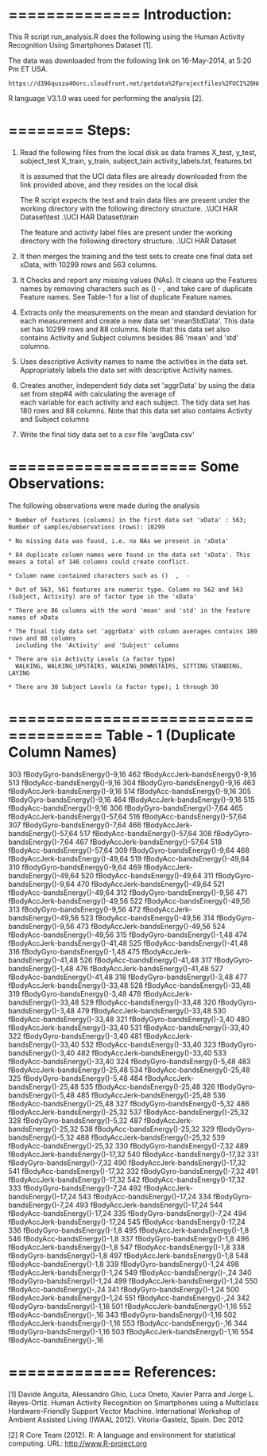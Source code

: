 ==============
Introduction:
==============
This R script run_analysis.R does the following using the Human Activity Recognition Using Smartphones Dataset [1].

The data was downloaded from the following link on 16-May-2014, at 5:20 Pm ET USA.

    https://d396qusza40orc.cloudfront.net/getdata%2Fprojectfiles%2FUCI%20HAR%20Dataset.zip 

R language V3.1.0 was used for performing the analysis [2].

========
 Steps:
========
1. Read the following files from the local disk as data frames
	X_test, y_test, subject_test
	X_train, y_train, subject_tain
	activity_labels.txt, features.txt

   It is assumed that the UCI data files are already downloaded from the link provided above, and they resides on the   local disk

   The R script expects the test and train data files are present under the working directory with the following directory structure.
	.\UCI HAR Dataset\test
	.\UCI HAR Dataset\train

   The feature and activity label files are present under the working directory with the following directory structure.
	.\UCI HAR Dataset

2. It then merges the training and the test sets to create one final data set xData, with 10299 rows and 563 columns.

3. It Checks and report any missing values (NAs). It cleans up the Features names by removing characters such as () - ,
   and take care of duplicate Feature names. See Table-1 for a list of duplicate Feature names.

4. Extracts only the measurements on the mean and standard deviation for each measurement and create a new data set 'meanStdData'. 
   This data set has 10299 rows and 88 columns. Note that this data set also contains Activity and Subject columns besides 
   86 'mean' and 'std' columns. 

5. Uses descriptive Activity names to name the activities in the data set. Appropriately labels the data set with descriptive 
   Activity names. 

6. Creates another, independent tidy data set 'aggrData' by using the data set from step#4 with calculating the average of  
   each variable for each activity and each subject. The tidy data set has 180 rows and 88 columns. Note that this data set also
   contains Activity and Subject columns

7. Write the final tidy data set to a csv file 'avgData.csv'


====================
 Some Observations: 
====================

The following observations were made during the analysis

    * Number of features (columns) in the first data set 'xData' : 563;  Number of samples/observations (rows): 10299

    * No missing data was found, i.e. no NAs we present in 'xData' 

    * 84 duplicate column names were found in the data set 'xData'. This means a total of 146 columns could create conflict.

    * Column name contained characters such as ()  ,  -

    * Out of 563, 561 features are numeric type. Column no 562 and 563 (Subject, Activity) are of factor type in the 'xData'

    * There are 86 columns with the word 'mean' and 'std' in the feature names of xData

    * The final tidy data set 'aggrData' with column averages contains 180 rows and 88 columns 
      including the 'Activity' and 'Subject' columns

    * There are six Activity Levels (a factor type)
      WALKING, WALKING_UPSTAIRS, WALKING_DOWNSTAIRS, SITTING STANDING, LAYING

    * There are 30 Subject Levels (a factor type); 1 through 30


====================================
 Table - 1 (Duplicate Column Names) 
====================================

303 fBodyGyro-bandsEnergy()-9,16  462 fBodyAccJerk-bandsEnergy()-9,16   513 fBodyAcc-bandsEnergy()-9,16
304 fBodyGyro-bandsEnergy()-9,16  463 fBodyAccJerk-bandsEnergy()-9,16   514 fBodyAcc-bandsEnergy()-9,16
305 fBodyGyro-bandsEnergy()-9,16  464 fBodyAccJerk-bandsEnergy()-9,16   515 fBodyAcc-bandsEnergy()-9,16
306 fBodyGyro-bandsEnergy()-7,64  465 fBodyAccJerk-bandsEnergy()-57,64	516 fBodyAcc-bandsEnergy()-57,64
307 fBodyGyro-bandsEnergy()-7,64  466 fBodyAccJerk-bandsEnergy()-57,64	517 fBodyAcc-bandsEnergy()-57,64
308 fBodyGyro-bandsEnergy()-7,64  467 fBodyAccJerk-bandsEnergy()-57,64	518 fBodyAcc-bandsEnergy()-57,64
309 fBodyGyro-bandsEnergy()-9,64  468 fBodyAccJerk-bandsEnergy()-49,64	519 fBodyAcc-bandsEnergy()-49,64
310 fBodyGyro-bandsEnergy()-9,64  469 fBodyAccJerk-bandsEnergy()-49,64	520 fBodyAcc-bandsEnergy()-49,64
311 fBodyGyro-bandsEnergy()-9,64  470 fBodyAccJerk-bandsEnergy()-49,64	521 fBodyAcc-bandsEnergy()-49,64
312 fBodyGyro-bandsEnergy()-9,56  471 fBodyAccJerk-bandsEnergy()-49,56	522 fBodyAcc-bandsEnergy()-49,56
313 fBodyGyro-bandsEnergy()-9,56  472 fBodyAccJerk-bandsEnergy()-49,56	523 fBodyAcc-bandsEnergy()-49,56
314 fBodyGyro-bandsEnergy()-9,56  473 fBodyAccJerk-bandsEnergy()-49,56	524 fBodyAcc-bandsEnergy()-49,56
315 fBodyGyro-bandsEnergy()-1,48  474 fBodyAccJerk-bandsEnergy()-41,48	525 fBodyAcc-bandsEnergy()-41,48
316 fBodyGyro-bandsEnergy()-1,48  475 fBodyAccJerk-bandsEnergy()-41,48	526 fBodyAcc-bandsEnergy()-41,48
317 fBodyGyro-bandsEnergy()-1,48  476 fBodyAccJerk-bandsEnergy()-41,48	527 fBodyAcc-bandsEnergy()-41,48
318 fBodyGyro-bandsEnergy()-3,48  477 fBodyAccJerk-bandsEnergy()-33,48	528 fBodyAcc-bandsEnergy()-33,48
319 fBodyGyro-bandsEnergy()-3,48  478 fBodyAccJerk-bandsEnergy()-33,48	529 fBodyAcc-bandsEnergy()-33,48
320 fBodyGyro-bandsEnergy()-3,48  479 fBodyAccJerk-bandsEnergy()-33,48	530 fBodyAcc-bandsEnergy()-33,48
321 fBodyGyro-bandsEnergy()-3,40  480 fBodyAccJerk-bandsEnergy()-33,40	531 fBodyAcc-bandsEnergy()-33,40
322 fBodyGyro-bandsEnergy()-3,40  481 fBodyAccJerk-bandsEnergy()-33,40	532 fBodyAcc-bandsEnergy()-33,40
323 fBodyGyro-bandsEnergy()-3,40  482 fBodyAccJerk-bandsEnergy()-33,40	533 fBodyAcc-bandsEnergy()-33,40
324 fBodyGyro-bandsEnergy()-5,48  483 fBodyAccJerk-bandsEnergy()-25,48	534 fBodyAcc-bandsEnergy()-25,48
325 fBodyGyro-bandsEnergy()-5,48  484 fBodyAccJerk-bandsEnergy()-25,48	535 fBodyAcc-bandsEnergy()-25,48
326 fBodyGyro-bandsEnergy()-5,48  485 fBodyAccJerk-bandsEnergy()-25,48	536 fBodyAcc-bandsEnergy()-25,48
327 fBodyGyro-bandsEnergy()-5,32  486 fBodyAccJerk-bandsEnergy()-25,32	537 fBodyAcc-bandsEnergy()-25,32
328 fBodyGyro-bandsEnergy()-5,32  487 fBodyAccJerk-bandsEnergy()-25,32	538 fBodyAcc-bandsEnergy()-25,32
329 fBodyGyro-bandsEnergy()-5,32  488 fBodyAccJerk-bandsEnergy()-25,32	539 fBodyAcc-bandsEnergy()-25,32
330 fBodyGyro-bandsEnergy()-7,32  489 fBodyAccJerk-bandsEnergy()-17,32	540 fBodyAcc-bandsEnergy()-17,32
331 fBodyGyro-bandsEnergy()-7,32  490 fBodyAccJerk-bandsEnergy()-17,32	541 fBodyAcc-bandsEnergy()-17,32
332 fBodyGyro-bandsEnergy()-7,32  491 fBodyAccJerk-bandsEnergy()-17,32	542 fBodyAcc-bandsEnergy()-17,32
333 fBodyGyro-bandsEnergy()-7,24  492 fBodyAccJerk-bandsEnergy()-17,24	543 fBodyAcc-bandsEnergy()-17,24
334 fBodyGyro-bandsEnergy()-7,24  493 fBodyAccJerk-bandsEnergy()-17,24	544 fBodyAcc-bandsEnergy()-17,24
335 fBodyGyro-bandsEnergy()-7,24  494 fBodyAccJerk-bandsEnergy()-17,24  545 fBodyAcc-bandsEnergy()-17,24
336 fBodyGyro-bandsEnergy()-1,8	  495 fBodyAccJerk-bandsEnergy()-1,8    546 fBodyAcc-bandsEnergy()-1,8
337 fBodyGyro-bandsEnergy()-1,8   496 fBodyAccJerk-bandsEnergy()-1,8    547 fBodyAcc-bandsEnergy()-1,8
338 fBodyGyro-bandsEnergy()-1,8	  497 fBodyAccJerk-bandsEnergy()-1,8    548 fBodyAcc-bandsEnergy()-1,8
339 fBodyGyro-bandsEnergy()-1,24  498 fBodyAccJerk-bandsEnergy()-1,24   549 fBodyAcc-bandsEnergy()-,24
340 fBodyGyro-bandsEnergy()-1,24  499 fBodyAccJerk-bandsEnergy()-1,24   550 fBodyAcc-bandsEnergy()-,24
341 fBodyGyro-bandsEnergy()-1,24  500 fBodyAccJerk-bandsEnergy()-1,24   551 fBodyAcc-bandsEnergy()-,24
342 fBodyGyro-bandsEnergy()-1,16  501 fBodyAccJerk-bandsEnergy()-1,16   552 fBodyAcc-bandsEnergy()-,16
343 fBodyGyro-bandsEnergy()-1,16  502 fBodyAccJerk-bandsEnergy()-1,16   553 fBodyAcc-bandsEnergy()-,16
344 fBodyGyro-bandsEnergy()-1,16  503 fBodyAccJerk-bandsEnergy()-1,16   554 fBodyAcc-bandsEnergy()-,16


=============
 References:
=============
[1] Davide Anguita, Alessandro Ghio, Luca Oneto, Xavier Parra and Jorge L. Reyes-Ortiz. Human Activity Recognition on Smartphones using a Multiclass Hardware-Friendly Support Vector Machine. International Workshop of Ambient Assisted Living (IWAAL 2012). Vitoria-Gasteiz, Spain. Dec 2012

[2] R Core Team (2012). R: A language and environment for statistical computing. URL: http://www.R-project.org
